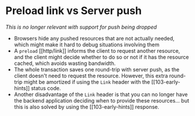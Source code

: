 # Preload link vs Server push
*This is no longer relevant with support for push being dropped*

* Browsers hide any pushed resources that are not actually needed, which might make it hard to debug situations involving them
* A `preload` [[http/link]] informs the client to request another resource, and the client might decide whether to do so or not if it has the resource cached, which avoids wasting bandwidth.
* The whole transaction saves one round-trip with server push, as the client doesn't need to request the resource. However, this extra round-trip might be amortized if using the `Link` header with the [[103-early-hints]] status code.
* Another disadvantage of the `Link` header is that you can no longer have the backend application deciding when to provide these resources... but this is also solved by using the [[103-early-hints]] response.
